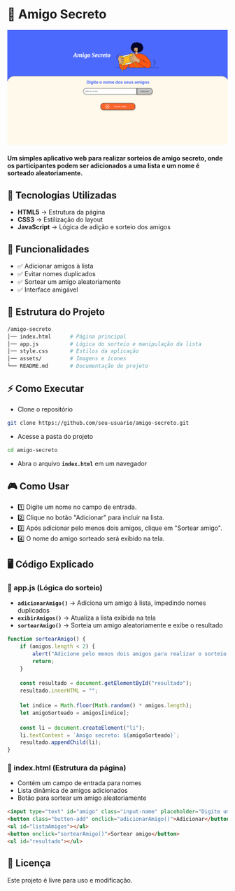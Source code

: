 
# 🎁 Amigo Secreto
![Tela Inicial](assets/image.png)
#### Um simples aplicativo web para realizar sorteios de amigo secreto, onde os participantes podem ser adicionados a uma lista e um nome é sorteado aleatoriamente.

## 🚀 Tecnologias Utilizadas
- **HTML5** → Estrutura da página
- **CSS3** → Estilização do layout
- **JavaScript** → Lógica de adição e sorteio dos amigos

## 📌 Funcionalidades
* ✅ Adicionar amigos à lista
* ✅ Evitar nomes duplicados
* ✅ Sortear um amigo aleatoriamente
* ✅ Interface amigável

## 📂 Estrutura do Projeto
```bash
/amigo-secreto
│── index.html      # Página principal
│── app.js          # Lógica do sorteio e manipulação da lista
│── style.css       # Estilos da aplicação
│── assets/         # Imagens e ícones
└── README.md       # Documentação do projeto
```

## ⚡ Como Executar
* Clone o repositório
```sh
git clone https://github.com/seu-usuario/amigo-secreto.git
```
* Acesse a pasta do projeto
```sh
cd amigo-secreto
```
* Abra o arquivo **`index.html`** em um navegador


## 🎮 Como Usar
* 1️⃣ Digite um nome no campo de entrada.
* 2️⃣ Clique no botão "Adicionar" para incluir na lista.
* 3️⃣ Após adicionar pelo menos dois amigos, clique em "Sortear amigo".
* 4️⃣ O nome do amigo sorteado será exibido na tela.

## 🖥️ Código Explicado
### 📌 app.js (Lógica do sorteio)
- **`adicionarAmigo()`** → Adiciona um amigo à lista, impedindo nomes duplicados
- **`exibirAmigos()`** → Atualiza a lista exibida na tela
- **`sortearAmigo()`** → Sorteia um amigo aleatoriamente e exibe o resultado

```javascript
function sortearAmigo() {
    if (amigos.length < 2) {
        alert("Adicione pelo menos dois amigos para realizar o sorteio.");
        return;
    }

    const resultado = document.getElementById("resultado");
    resultado.innerHTML = "";
    
    let indice = Math.floor(Math.random() * amigos.length);
    let amigoSorteado = amigos[indice];

    const li = document.createElement("li");
    li.textContent = `Amigo secreto: ${amigoSorteado}`;
    resultado.appendChild(li);
}
```
### 📌 index.html (Estrutura da página)
* Contém um campo de entrada para nomes
* Lista dinâmica de amigos adicionados
* Botão para sortear um amigo aleatoriamente
```html
<input type="text" id="amigo" class="input-name" placeholder="Digite um nome">
<button class="button-add" onclick="adicionarAmigo()">Adicionar</button>
<ul id="listaAmigos"></ul>
<button onclick="sortearAmigo()">Sortear amigo</button>
<ul id="resultado"></ul>
```
## 📜 Licença
Este projeto é livre para uso e modificação.


